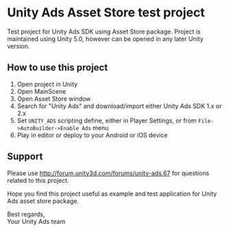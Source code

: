 # Unity Ads Asset Store test project

Test project for Unity Ads SDK using Asset Store package. Project is maintained using Unity 5.0, however can be opened in any later Unity version.

## How to use this project

1. Open project in Unity
1. Open MainScene
1. Open Asset Store window
1. Search for "Unity Ads" and download/import either Unity Ads SDK 1.x or 2.x
1. Set `UNITY_ADS` scripting define, either in Player Settings, or from `File->AutoBuilder->Enable Ads` menu
1. Play in editor or deploy to your Android or iOS device

## Support

Please use <http://forum.unity3d.com/forums/unity-ads.67> for questions related to this project.

Hope you find this project useful as example and test application for Unity Ads asset store package.

Best regards,  
Your Unity Ads team
